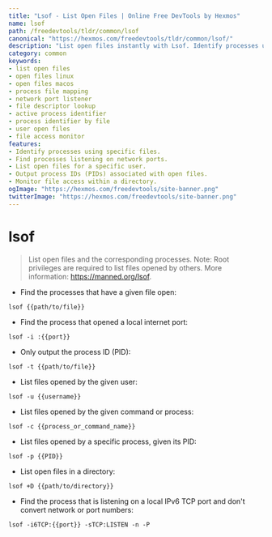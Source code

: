 ```yaml
---
title: "Lsof - List Open Files | Online Free DevTools by Hexmos"
name: lsof
path: /freedevtools/tldr/common/lsof
canonical: "https://hexmos.com/freedevtools/tldr/common/lsof/"
description: "List open files instantly with Lsof. Identify processes using files, ports, or users with ease. Free online tool, no registration required."
category: common
keywords:
- list open files
- open files linux
- open files macos
- process file mapping
- network port listener
- file descriptor lookup
- active process identifier
- process identifier by file
- user open files
- file access monitor
features:
- Identify processes using specific files.
- Find processes listening on network ports.
- List open files for a specific user.
- Output process IDs (PIDs) associated with open files.
- Monitor file access within a directory.
ogImage: "https://hexmos.com/freedevtools/site-banner.png"
twitterImage: "https://hexmos.com/freedevtools/site-banner.png"
---
```


# lsof

> List open files and the corresponding processes.
> Note: Root privileges are required to list files opened by others.
> More information: <https://manned.org/lsof>.

- Find the processes that have a given file open:

`lsof {{path/to/file}}`

- Find the process that opened a local internet port:

`lsof -i :{{port}}`

- Only output the process ID (PID):

`lsof -t {{path/to/file}}`

- List files opened by the given user:

`lsof -u {{username}}`

- List files opened by the given command or process:

`lsof -c {{process_or_command_name}}`

- List files opened by a specific process, given its PID:

`lsof -p {{PID}}`

- List open files in a directory:

`lsof +D {{path/to/directory}}`

- Find the process that is listening on a local IPv6 TCP port and don't convert network or port numbers:

`lsof -i6TCP:{{port}} -sTCP:LISTEN -n -P`
